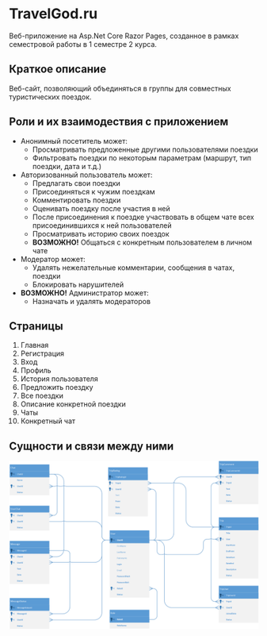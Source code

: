 # TravelGod.ru
Веб-приложение на Asp.Net Core Razor Pages, созданное в рамках семестровой работы в 1 семестре 2 курса.

## Краткое описание
Веб-сайт, позволяющий объединяться в группы для совместных туристических поездок.  

## Роли и их взаимодествия с приложением
* Анонимный посетитель может:
  * Просматривать предложенные другими пользователями поездки
  * Фильтровать поездки по некоторым параметрам (маршрут, тип поездки, дата и т.д.)
* Авторизованный пользователь может:
  * Предлагать свои поездки
  * Присоединяться к чужим поездкам
  * Комментировать поездки
  * Оценивать поездку после участия в ней
  * После присоединения к поездке участвовать в общем чате всех присоединившихся к ней пользователей
  * Просматривать историю своих поездок
  * **ВОЗМОЖНО!** Общаться с конкретным пользователем в личном чате
* Модератор может:
  * Удалять нежелательные комментарии, сообщения в чатах, поездки
  * Блокировать нарушителей
* **ВОЗМОЖНО!** Администратор может:
  * Назначать и удалять модераторов

## Страницы
1. Главная
2. Регистрация
3. Вход
4. Профиль
5. История пользователя
6. Предложить поездку
7. Все поездки
8. Описание конкретной поездки
9. Чаты
10. Конкретный чат

## Сущности и связи между ними
![Database](Docs/Database.png)
